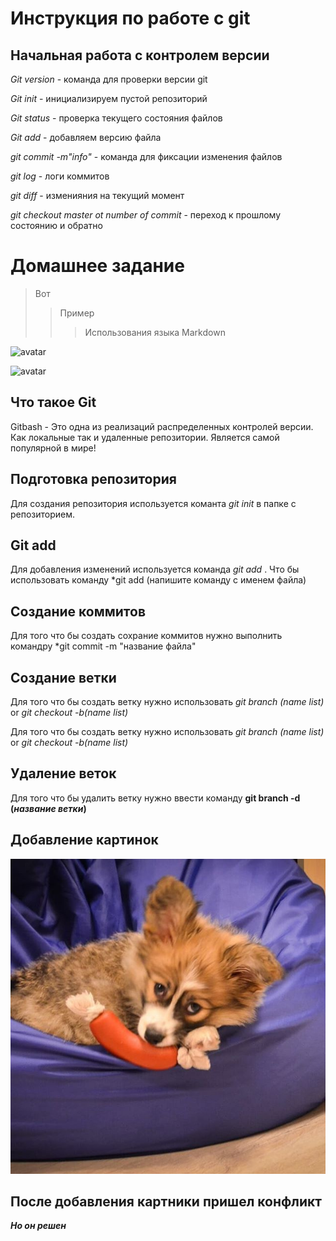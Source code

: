# Инструкция по работе с git

## Начальная работа с контролем версии
*Git version* - команда для проверки версии git

*Git init* - инициализируем пустой репозиторий

*Git status* - проверка текущего состояния файлов

*Git add* - добавляем версию файла

*git commit -m"info"* - команда для фиксации изменения файлов

*git log* - логи коммитов

*git diff* - изменияния на текущий момент

*git checkout master ot number of commit* - переход к прошлому состоянию и обратно 

# Домашнее задание

> Вот
>> Пример
>>> Использования языка Markdown

![**avatar**](https://avatars.mds.yandex.net/get-zen_doc/1132604/pub_5d59553943863f00ae6da5d9_5d5958d5cfcc8600aee16a16/scale_1200)

![avatar](https://system-admins.ru/wp-content/uploads/2017/01/0001.jpg)



## Что такое Git

Gitbash  - Это одна из реализаций распределенных контролей версии. Как локальные так и удаленные репозитории.  Является самой популярной в мире!

## Подготовка репозитория

Для создания репозитория используется команта *git init* в папке с репозиторием.

## Git add

Для добавления изменений используется команда *git add* . Что бы использовать команду *git add (напишите команду с именем файла)

## Cоздание коммитов 

Для того что бы создать сохрание коммитов нужно выполнить командру *git commit -m "название файла"

## Создание ветки

Для того что бы создать ветку нужно использовать *git branch (name list)* or *git checkout -b(name list)* 

Для того что бы создать ветку нужно использовать *git branch (name list)* or *git checkout -b(name list)*

## Удаление веток 

Для того что бы удалить ветку нужно ввести команду __git branch -d (*название ветки*)__


## Добавление картинок

![Это Алексей](Lelik_corgi.jpg)

## После добавления картники пришел конфликт
 __*Но он решен*__